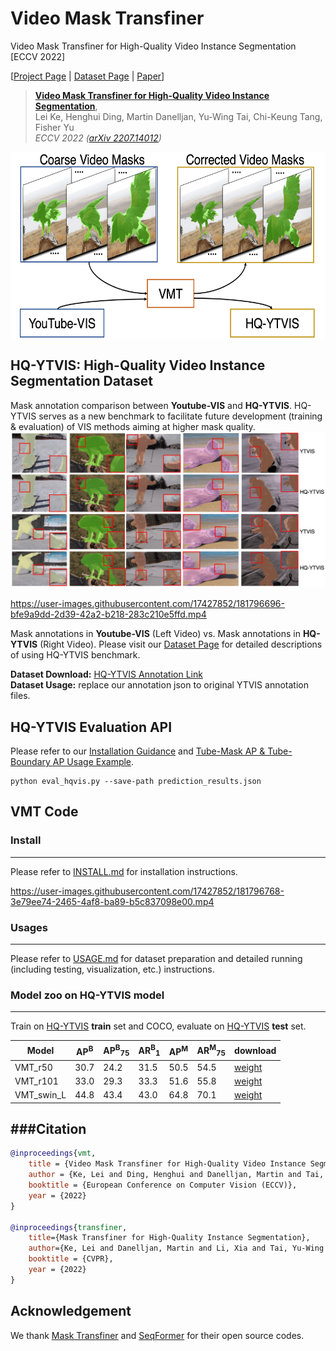 # Video Mask Transfiner
Video Mask Transfiner for High-Quality Video Instance Segmentation [ECCV 2022]

[[Project Page](https://www.vis.xyz/pub/vmt/) | [Dataset Page](https://www.vis.xyz/data/hqvis/) | [Paper](https://arxiv.org/abs/2207.14012)\]

> [**Video Mask Transfiner for High-Quality Video Instance Segmentation**](http://arxiv.org/abs/2207.14012),               
> Lei Ke, Henghui Ding, Martin Danelljan, Yu-Wing Tai, Chi-Keung Tang, Fisher Yu             
> *ECCV 2022 ([arXiv 2207.14012](https://arxiv.org/abs/2207.14012))*         

<p align="center"> <img src='figures/vmt_banner_img.png' align="center" height="300px"> </p>

## HQ-YTVIS: High-Quality Video Instance Segmentation Dataset
Mask annotation comparison between **Youtube-VIS** and **HQ-YTVIS**. HQ-YTVIS serves as a new benchmark to facilitate future development (training & evaluation) of VIS methods aiming at higher mask quality.
<img src="figures/dataset_compare_s.png" width="830"/>
<!-- <img src="figures/data1_new.gif" width="830"/> -->

https://user-images.githubusercontent.com/17427852/181796696-bfe9a9dd-2d39-42a2-b218-283c210e5ffd.mp4

Mask annotations in **Youtube-VIS** (Left Video) vs. Mask annotations in **HQ-YTVIS** (Right Video). Please visit our [Dataset Page](https://www.vis.xyz/data/hqvis/) for detailed descriptions of using HQ-YTVIS benchmark.

**Dataset Download:** [HQ-YTVIS Annotation Link](https://drive.google.com/drive/folders/1ZU8_qO8HnJ_-vvxIAn8-_kJ4xtOdkefh?usp=sharing)\
**Dataset Usage:** replace our annotation json to original YTVIS annotation files.

## HQ-YTVIS Evaluation API
Please refer to our [Installation Guidance](cocoapi_hq/) and [Tube-Mask AP & Tube-Boundary AP Usage Example](eval_hqvis.py).

```
python eval_hqvis.py --save-path prediction_results.json
```

## VMT Code

### Install
---------------

Please refer to [INSTALL.md](INSTALL.md) for installation instructions.

https://user-images.githubusercontent.com/17427852/181796768-3e79ee74-2465-4af8-ba89-b5c837098e00.mp4

### Usages
---------------
Please refer to [USAGE.md](USAGE.md) for dataset preparation and detailed running (including testing, visualization, etc.) instructions.

### Model zoo on HQ-YTVIS model
---------------

Train on [HQ-YTVIS](https://www.vis.xyz/data/hqvis/) **train** set and COCO, evaluate on [HQ-YTVIS](https://www.vis.xyz/data/hqvis/) **test** set.       

| Model                                                        | AP<sup>B</sup>   | AP<sup>B</sup><sub>75</sub> | AR<sup>B</sup><sub>1</sub> | AP<sup>M</sup>  | AR<sup>M</sup><sub>75</sub> | download                                                    |
| ------------------------------------------------------------ | ---- | ---- | ---- | ---- | ---- | ------------------------------------------------------------ |
| VMT_r50 | 30.7 | 24.2 | 31.5 | 50.5 | 54.5 | [weight](https://drive.google.com/file/d/1e9hKCC-pAGB-wSO0_qyUNoEe-5XzRocz/view?usp=sharing) |
| VMT_r101 | 33.0 | 29.3 | 33.3 | 51.6 | 55.8 | [weight](https://drive.google.com/file/d/1TQs_meDaomLz56xCjAZKT1BNtS3K3sla/view?usp=sharing) |
| VMT_swin_L | 44.8 | 43.4 | 43.0 | 64.8 | 70.1 | [weight](https://drive.google.com/file/d/13cDni9olYd6-xdURQMWstsW0VLbkgIKt/view?usp=sharing) |

###Citation
---------------
```bibtex
@inproceedings{vmt,
    title = {Video Mask Transfiner for High-Quality Video Instance Segmentation},
    author = {Ke, Lei and Ding, Henghui and Danelljan, Martin and Tai, Yu-Wing and Tang, Chi-Keung and Yu, Fisher},
    booktitle = {European Conference on Computer Vision (ECCV)},
    year = {2022}
}

@inproceedings{transfiner,
    title={Mask Transfiner for High-Quality Instance Segmentation},
    author={Ke, Lei and Danelljan, Martin and Li, Xia and Tai, Yu-Wing and Tang, Chi-Keung and Yu, Fisher},
    booktitle = {CVPR},
    year = {2022}
} 
```

## Acknowledgement
We thank [Mask Transfiner](https://github.com/SysCV/transfiner) and [SeqFormer](https://github.com/wjf5203/SeqFormer) for their open source codes.
